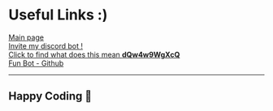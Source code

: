 # Useful Links :)

[Main page](https://biologyscience.github.io/)  
[Invite my discord bot !](https://biologyscience.github.io/FunBot/Invite)  
[Click to find what does this mean **dQw4w9WgXcQ**](https://biologyscience.github.io/Extras/RickRoll.html)  
[Fun Bot - Github](https://github.com/FunBot1070)

---

## Happy Coding 🥳
